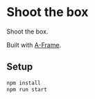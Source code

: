# Shoot the box

Shoot the box.

Built with [A-Frame](https://aframe.io).

## Setup

```sh
npm install
npm run start
```
